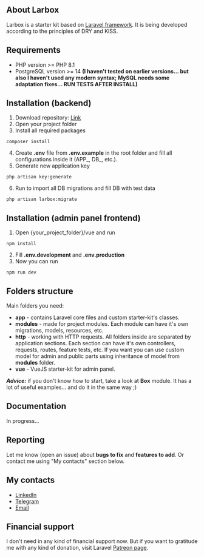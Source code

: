 ## About Larbox

Larbox is a starter kit based on [Laravel framework](https://laravel.com). It is being developed according to the principles of DRY and KISS.

## Requirements

-   PHP version >= PHP 8.1
-   PostgreSQL version >= 14 **(I haven't tested on earlier versions... but also I haven't used any modern syntax; MySQL needs some adaptation fixes... RUN TESTS AFTER INSTALL)**

## Installation (backend)

1. Download repository: [Link](https://github.com/alinskydev/larbox/archive/refs/heads/main.zip)
2. Open your project folder
3. Install all required packages
```
composer install
```
4. Create **.env** file from **.env.example** in the root folder and fill all configurations inside it (APP_, DB_, etc.).
5. Generate new application key
```
php artisan key:generate
```
6. Run to import all DB migrations and fill DB with test data
```
php artisan larbox:migrate
```

## Installation (admin panel frontend)

1. Open {your_project_folder}/vue and run
```
npm install
```
2. Fill **.env.development** and **.env.production**
3. Now you can run
```
npm run dev
```

## Folders structure

Main folders you need:

-   **app** - contains Laravel core files and custom starter-kit's classes.
-   **modules** - made for project modules. Each module can have it's own migrations, models, resources, etc.
-   **http** - working with HTTP requests. All folders inside are separated by application sections. Each section can have it's own controllers, requests, routes, feature tests, etc. If you want you can use custom model for admin and public parts using inheritance of model from **modules** folder.
-   **vue** - VueJS starter-kit for admin panel.

**_Advice:_** if you don't know how to start, take a look at **Box** module. It has a lot of useful examples... and do it in the same way ;)

## Documentation

In progress...

## Reporting

Let me know (open an issue) about **bugs to fix** and **features to add**. Or contact me using "My contacts" section below.

## My contacts

-   [LinkedIn](https://www.linkedin.com/in/dmitry-alinsky)
-   [Telegram](https://t.me/alinsky)
-   [Email](mailto:alinsky.dmitry@gmail.com)

## Financial support

I don't need in any kind of financial support now. But if you want to gratitude me with any kind of donation, visit Laravel [Patreon page](https://patreon.com/taylorotwell).

